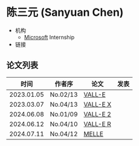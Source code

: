 # 陈三元 (Sanyuan Chen)

- 机构
  - [Microsoft](../Institutions/Microsoft.md) Internship
- 链接

## 论文列表

| 时间 | 作者序 | 论文 | 发表 |
|:-:|:-:|---|---|
| 2023.01.05 | No.02/13 | [VALL-E](../Models/Speech_LLM/2023.01.05_VALL-E.md) |
| 2023.03.07 | No.04/13 | [VALL-E X](../Models/Speech_LLM/2023.03.07_VALL-E_X.md) |
| 2024.06.08 | No.01/09 | [VALL-E 2](../Models/Speech_LLM/2024.06.08_VALL-E2.md) |
| 2024.06.12 | No.04/10 | [VALL-E R](../Models/Speech_LLM/2024.06.12_VALL-E_R.md) |
| 2024.07.11 | No.04/12 | [MELLE](../Models/Speech_LLM/2024.07.11_MELLE.md) |